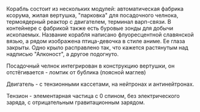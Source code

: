 Корабль состоит из нескольких модулей: автоматическая фабрика ксорума, жилая вертушка, "парковка" для посадочного челнока, термоядерный реактор с двигателем, терминал варп-связи. В контейнере с фабрикой также есть буровые зонды для добычи ископаемых. Название корабля написано флуоресцентной славянской вязью, а рядом изображена птица-девочка в стиле аниме. Ее глаза закрыты. Одно крыло расправлено так, что кажется растянутым над надписью "Алконост", а другое подогнуто.

Посадочный челнок интегрирован в конструкцию вертушки, он отстёгивается - ломтик от бублика (поясной маглев)

Двигатель - с тензионными кассетами, на нейтронах и антинейтронах.

Тензион - элементарная частица с 0 спином, без электрического заряда, с отрицательным гравитационным зарядом.

